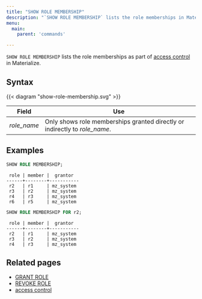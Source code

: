 ```yaml
---
title: "SHOW ROLE MEMBERSHIP"
description: "`SHOW ROLE MEMBERSHIP` lists the role memberships in Materialize."
menu:
  main:
    parent: 'commands'

---
```


`SHOW ROLE MEMBERSHIP` lists the role memberships as part of [access control](/manage/access-control/) in Materialize.

## Syntax

{{< diagram "show-role-membership.svg" >}}

Field                                               | Use
----------------------------------------------------|--------------------------------------------------
_role_name_                                         | Only shows role memberships granted directly or indirectly to _role_name_.

## Examples

```sql
SHOW ROLE MEMBERSHIP;
```

```nofmt
 role | member |  grantor
------+--------+-----------
 r2   | r1     | mz_system
 r3   | r2     | mz_system
 r4   | r3     | mz_system
 r6   | r5     | mz_system
```

```sql
SHOW ROLE MEMBERSHIP FOR r2;
```

```nofmt
 role | member |  grantor
------+--------+-----------
 r2   | r1     | mz_system
 r3   | r2     | mz_system
 r4   | r3     | mz_system
```

## Related pages

- [GRANT ROLE](../grant-role)
- [REVOKE ROLE](../revoke-role)
- [access control](/manage/access-control/)
